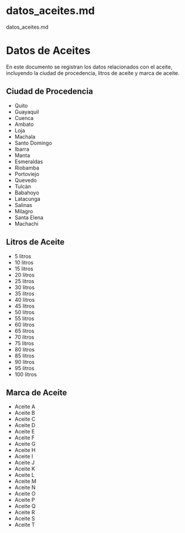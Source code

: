 # datos_aceites.md
datos_aceites.md
# Datos de Aceites

En este documento se registran los datos relacionados con el aceite, incluyendo la ciudad de procedencia, litros de aceite y marca de aceite.

## Ciudad de Procedencia

- Quito
- Guayaquil
- Cuenca
- Ambato
- Loja
- Machala
- Santo Domingo
- Ibarra
- Manta
- Esmeraldas
- Riobamba
- Portoviejo
- Quevedo
- Tulcán
- Babahoyo
- Latacunga
- Salinas
- Milagro
- Santa Elena
- Machachi

## Litros de Aceite

- 5 litros
- 10 litros
- 15 litros
- 20 litros
- 25 litros
- 30 litros
- 35 litros
- 40 litros
- 45 litros
- 50 litros
- 55 litros
- 60 litros
- 65 litros
- 70 litros
- 75 litros
- 80 litros
- 85 litros
- 90 litros
- 95 litros
- 100 litros

## Marca de Aceite

- Aceite A
- Aceite B
- Aceite C
- Aceite D
- Aceite E
- Aceite F
- Aceite G
- Aceite H
- Aceite I
- Aceite J
- Aceite K
- Aceite L
- Aceite M
- Aceite N
- Aceite O
- Aceite P
- Aceite Q
- Aceite R
- Aceite S
- Aceite T

